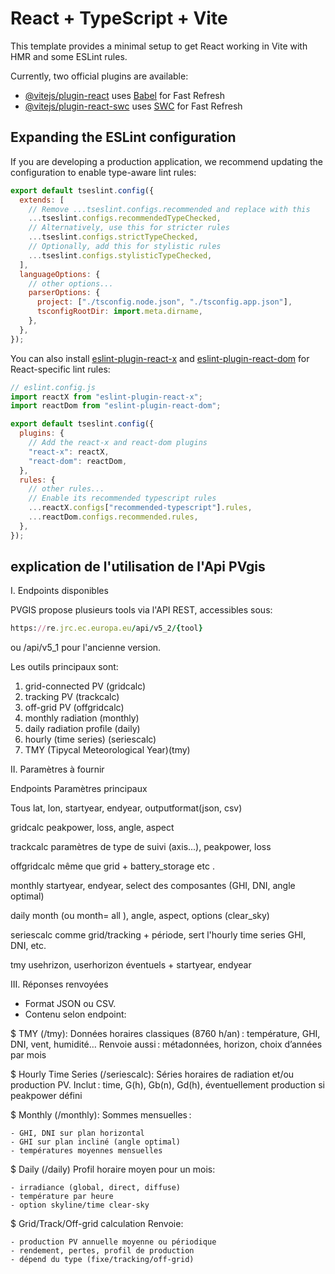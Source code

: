 # React + TypeScript + Vite

This template provides a minimal setup to get React working in Vite with HMR and some ESLint rules.

Currently, two official plugins are available:

- [@vitejs/plugin-react](https://github.com/vitejs/vite-plugin-react/blob/main/packages/plugin-react) uses [Babel](https://babeljs.io/) for Fast Refresh
- [@vitejs/plugin-react-swc](https://github.com/vitejs/vite-plugin-react/blob/main/packages/plugin-react-swc) uses [SWC](https://swc.rs/) for Fast Refresh

## Expanding the ESLint configuration

If you are developing a production application, we recommend updating the configuration to enable type-aware lint rules:

```js
export default tseslint.config({
  extends: [
    // Remove ...tseslint.configs.recommended and replace with this
    ...tseslint.configs.recommendedTypeChecked,
    // Alternatively, use this for stricter rules
    ...tseslint.configs.strictTypeChecked,
    // Optionally, add this for stylistic rules
    ...tseslint.configs.stylisticTypeChecked,
  ],
  languageOptions: {
    // other options...
    parserOptions: {
      project: ["./tsconfig.node.json", "./tsconfig.app.json"],
      tsconfigRootDir: import.meta.dirname,
    },
  },
});
```

You can also install [eslint-plugin-react-x](https://github.com/Rel1cx/eslint-react/tree/main/packages/plugins/eslint-plugin-react-x) and [eslint-plugin-react-dom](https://github.com/Rel1cx/eslint-react/tree/main/packages/plugins/eslint-plugin-react-dom) for React-specific lint rules:

```js
// eslint.config.js
import reactX from "eslint-plugin-react-x";
import reactDom from "eslint-plugin-react-dom";

export default tseslint.config({
  plugins: {
    // Add the react-x and react-dom plugins
    "react-x": reactX,
    "react-dom": reactDom,
  },
  rules: {
    // other rules...
    // Enable its recommended typescript rules
    ...reactX.configs["recommended-typescript"].rules,
    ...reactDom.configs.recommended.rules,
  },
});
```

## explication de l'utilisation de l'Api PVgis

I. Endpoints disponibles

PVGIS propose plusieurs tools via l'API REST, accessibles sous:

```ruby
https://re.jrc.ec.europa.eu/api/v5_2/{tool}
```

ou /api/v5_1 pour l'ancienne version.

Les outils principaux sont:

1. grid-connected PV (gridcalc)
2. tracking PV (trackcalc)
3. off-grid PV (offgridcalc)
4. monthly radiation (monthly)
5. daily radiation profile (daily)
6. hourly (time series) (seriescalc)
7. TMY (Tipycal Meteorological Year)(tmy)

II. Paramètres à fournir

Endpoints Paramètres principaux

Tous lat, lon, startyear, endyear, outputformat(json, csv)

gridcalc peakpower, loss, angle, aspect

trackcalc paramètres de type de suivi (axis...), peakpower, loss

offgridcalc même que grid + battery_storage etc .

monthly startyear, endyear, select des composantes (GHI, DNI, angle optimal)

daily month (ou month= all ), angle, aspect, options (clear_sky)

seriescalc comme grid/tracking + période, sert l'hourly time series GHI, DNI, etc.

tmy usehrizon, userhorizon éventuels + startyear, endyear

III. Réponses renvoyées

- Format JSON ou CSV.
- Contenu selon endpoint:

$ TMY (/tmy):
Données horaires classiques (8760 h/an) : température, GHI, DNI, vent, humidité…
Renvoie aussi : métadonnées, horizon, choix d’années par mois

$ Hourly Time Series (/seriescalc):
Séries horaires de radiation et/ou production PV.
Inclut : time, G(h), Gb(n), Gd(h), éventuellement production si peakpower défini

$ Monthly (/monthly):
Sommes mensuelles :

    - GHI, DNI sur plan horizontal
    - GHI sur plan incliné (angle optimal)
    - températures moyennes mensuelles

$ Daily (/daily)
Profil horaire moyen pour un mois:

    - irradiance (global, direct, diffuse)
    - température par heure
    - option skyline/time clear-sky

$ Grid/Track/Off-grid calculation
Renvoie:

    - production PV annuelle moyenne ou périodique
    - rendement, pertes, profil de production
    - dépend du type (fixe/tracking/off-grid)
